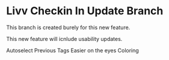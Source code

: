 # Livv Checkin In Update Branch

This branch is created burely for this new feature.

This new feature will icnlude usability updates. 

Autoselect
Previous Tags
Easier on the eyes
Coloring

